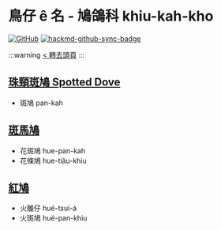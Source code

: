# 鳥仔 ê 名 - 鳩鴿科 khiu-kah-kho

[![GitHub](https://img.shields.io/badge/GitHub-black?logo=github)](https://github.com/siansiansu/tsiau-a-e-mia)
[![hackmd-github-sync-badge](https://hackmd.io/MXn5cxjOSn6jSHz0uiSntw/badge)](https://hackmd.io/MXn5cxjOSn6jSHz0uiSntw)

:::warning
[< 轉去頭頁](https://hackmd.io/@siansiansu/Hy4VzNvha)
:::

## [珠頸斑鳩 Spotted Dove](https://ebird.org/species/spodov)

- 斑鳩 pan-kah

## [斑馬鳩](https://ebird.org/species/zebdov)

- 花斑鳩 hue-pan-kah
- 花條鳩 hue-tiâu-khiu

## [紅鳩](https://ebird.org/species/recdov1)

- 火鵻仔 hué-tsui-á
- 火斑鳩 hué-pan-khiu

